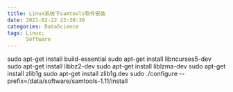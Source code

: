 ```yaml
---
title: Linux系统下samtools软件安装
date: 2021-02-22 22:30:30
categories: DataScience
tags: Linux;
      Software
---
```




sudo apt-get install build-essential
sudo apt-get  install libncurses5-dev
sudo apt-get install libbz2-dev
sudo apt-get install liblzma-dev
sudo apt-get install zlib1g
sudo apt-get install zlib1g.dev
sudo ./configure --prefix=/data/software/samtools-1.11/install